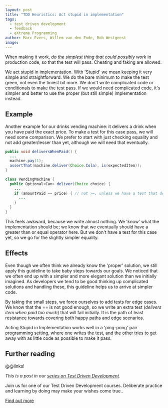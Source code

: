 ```yaml
---
layout: post
title: "TDD Heuristics: Act stupid in implementation"
tags:
  - test driven development
  - feedback
  - eXtreme Programming
author: Marc Evers, Willem van den Ende, Rob Westgeest
image: 
---
```


When making it work, _do the simplest thing that could possibly work_ in
production code, so that the test will pass. Cheating and faking are allowed.

We act stupid in implementation. With 'Stupid' we mean keeping it very simple
and straightforward. We do the bare minimum to make the test green, not even the
tiniest bit more. We don't write complicated code or conditionals to make the
test pass. If we would need complicated code, it's simpler and better to use the
proper (but still simple) implementation instead.

## Example

Another example for our drinks vending machine: it delivers a drink when you
have paid the exact price. To make a test for this case pass, we will need some
comparison. We prefer to start with just checking equality and not add
greater/lesser than yet, although we will need that eventually.

```java
public void deliversWhenPaid() {
  ...
  machine.pay(1);
  assertThat(machine.deliver(Choice.Cola), is(expectedItem));
}

class VendingMachine {
  public Optional<Can> deliver(Choice choice) {
    ...
    if (amountPaid == price) { // not >=, unless we have a test that demands it!
      ...
    }
  }
}
```

This feels awkward, because we write almost nothing. We 'know' what the
implementation should be; we know that we eventually should have a greater than
or equal operator here. But we don't have a test for this case yet, so we go for
the slightly simpler equality.

## Effects

Even though we often think we already know the 'proper' solution, we still apply
this guideline to take baby steps towards our goals. We noticed that we often
end up with a simpler and more elegant solution than we initially imagined. As
developers we tend to be good thinking up complicated solutions and handling
these, this guideline helps us to arrive at simpler code.

By taking the small steps, we force ourselves to add tests for edge cases. We
know that the == is not good enough, so we write an extra test (_delivers item
when paid too much_) that will fail initially. It is the path of least
resistance towards covering both happy paths and edge scenarios.

Acting Stupid in Implementation works well in a 'ping-pong' pair programming
setting, where one writes the test, and the other tries to get away with as
little code as possible to make it pass. 

## Further reading

@@links!


_This is a post in our [series on Test Driven Development](/blog-by-tag#tag-test-driven-development)._

<aside>
  <p>Join us for one of our Test Driven Development courses. Deliberate practice and learning by doing may make your wishes come true..
  </p>
  <p><div>
    <a href="/training/test-driven-development">Find out more</a>
  </div></p>
</aside>
